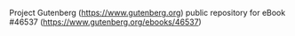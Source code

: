 Project Gutenberg (https://www.gutenberg.org) public repository for eBook #46537 (https://www.gutenberg.org/ebooks/46537)
